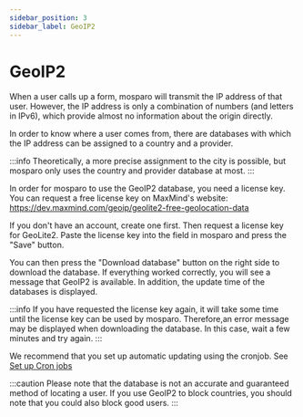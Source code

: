 ```yaml
---
sidebar_position: 3
sidebar_label: GeoIP2
---
```


# GeoIP2

When a user calls up a form, mosparo will transmit the IP address of that user. However, the IP address is only a combination of numbers (and letters in IPv6), which provide almost no information about the origin directly.

In order to know where a user comes from, there are databases with which the IP address can be assigned to a country and a provider.

:::info
Theoretically, a more precise assignment to the city is possible, but mosparo only uses the country and provider database at most.
:::

In order for mosparo to use the GeoIP2 database, you need a license key. You can request a free license key on MaxMind's website: https://dev.maxmind.com/geoip/geolite2-free-geolocation-data

If you don't have an account, create one first. Then request a license key for GeoLite2. Paste the license key into the field in mosparo and press the "Save" button.

You can then press the "Download database" button on the right side to download the database. If everything worked correctly, you will see a message that GeoIP2 is available. In addition, the update time of the databases is displayed.

:::info
If you have requested the license key again, it will take some time until the license key can be used by mosparo. Therefore,an error message may be displayed when downloading the database. In this case, wait a few minutes and try again.
:::

We recommend that you set up automatic updating using the cronjob. See [Set up Cron jobs](../installation/cron_jobs)

:::caution
Please note that the database is not an accurate and guaranteed method of locating a user. If you use GeoIP2 to block countries, you should note that you could also block good users.
:::
